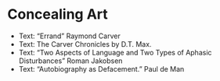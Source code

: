 # Concealing Art

* Text: “Errand” Raymond Carver
* Text: The Carver Chronicles by D.T. Max.
* Text: “Two Aspects of Language and Two Types of Aphasic Disturbances” Roman Jakobsen
* Text: “Autobiography as Defacement.” Paul de Man
